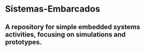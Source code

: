 # Sistemas-Embarcados
## A repository for simple embedded systems activities, focusing on simulations and prototypes.
